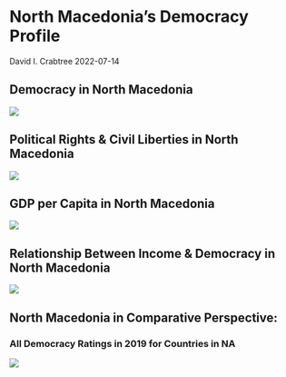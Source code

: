 North Macedonia’s Democracy Profile
================
David I. Crabtree
2022-07-14

## Democracy in North Macedonia

![](C:\Users\David\Desktop\PROGRA~1\FILESA~1\CFSS\hw06\reports\NORTHM~1/figure-gfm/Demscore-1.png)<!-- -->

## Political Rights & Civil Liberties in North Macedonia

![](C:\Users\David\Desktop\PROGRA~1\FILESA~1\CFSS\hw06\reports\NORTHM~1/figure-gfm/Political%20Rights%20&%20Civil%20Libs-1.png)<!-- -->

## GDP per Capita in North Macedonia

![](C:\Users\David\Desktop\PROGRA~1\FILESA~1\CFSS\hw06\reports\NORTHM~1/figure-gfm/GDP%20per%20Capita-1.png)<!-- -->

## Relationship Between Income & Democracy in North Macedonia

![](C:\Users\David\Desktop\PROGRA~1\FILESA~1\CFSS\hw06\reports\NORTHM~1/figure-gfm/Income%20&%20Dem-1.png)<!-- -->

## North Macedonia in Comparative Perspective:

### All Democracy Ratings in 2019 for Countries in NA

![](C:\Users\David\Desktop\PROGRA~1\FILESA~1\CFSS\hw06\reports\NORTHM~1/figure-gfm/Democracy%20in%20Comparative%20Perspective-1.png)<!-- -->
